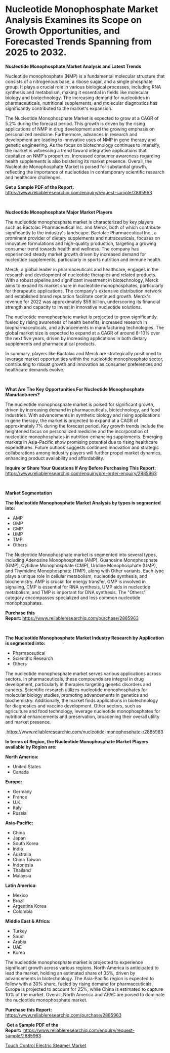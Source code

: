 <p><h1>Nucleotide Monophosphate Market Analysis Examines its Scope on Growth Opportunities, and Forecasted Trends Spanning from 2025 to 2032.</h1></p><p><strong>Nucleotide Monophosphate Market Analysis and Latest Trends</strong></p>
<p><p>Nucleotide monophosphate (NMP) is a fundamental molecular structure that consists of a nitrogenous base, a ribose sugar, and a single phosphate group. It plays a crucial role in various biological processes, including RNA synthesis and metabolism, making it essential in fields like molecular biology and biotechnology. The increasing demand for nucleotides in pharmaceuticals, nutritional supplements, and molecular diagnostics has significantly contributed to the market's expansion.</p><p>The Nucleotide Monophosphate Market is expected to grow at a CAGR of 5.2% during the forecast period. This growth is driven by the rising applications of NMP in drug development and the growing emphasis on personalized medicine. Furthermore, advances in research and development are leading to innovative uses of NMP in gene therapy and genetic engineering. As the focus on biotechnology continues to intensify, the market is witnessing a trend toward integrative applications that capitalize on NMP's properties. Increased consumer awareness regarding health supplements is also bolstering its market presence. Overall, the Nucleotide Monophosphate Market is poised for substantial growth, reflecting the importance of nucleotides in contemporary scientific research and healthcare challenges.</p></p>
<p><strong>Get a Sample PDF of the Report:&nbsp;</strong> <a href="https://www.reliableresearchiq.com/enquiry/request-sample/2885963?utm_campaign=3453&utm_medium=2&utm_source=Github&utm_content=ia&utm_term=13032025&utm_id=nucleotide-monophosphate">https://www.reliableresearchiq.com/enquiry/request-sample/2885963</a></p>
<p>&nbsp;</p>
<p><strong>Nucleotide Monophosphate Major Market Players</strong></p>
<p><p>The nucleotide monophosphate market is characterized by key players such as Bactolac Pharmaceutical Inc. and Merck, both of which contribute significantly to the industry's landscape. Bactolac Pharmaceutical Inc., a prominent provider of dietary supplements and nutraceuticals, focuses on innovative formulations and high-quality production, targeting a growing consumer trend towards health and wellness. The company has experienced steady market growth driven by increased demand for nucleotide supplements, particularly in sports nutrition and immune health.</p><p>Merck, a global leader in pharmaceuticals and healthcare, engages in the research and development of nucleotide therapies and related products. With a robust pipeline and significant investment in biotechnology, Merck aims to expand its market share in nucleotide monophosphates, particularly for therapeutic applications. The company's extensive distribution network and established brand reputation facilitate continued growth. Merck's revenue for 2022 was approximately $59 billion, underscoring its financial strength and capacity to invest in innovative nucleotide solutions.</p><p>The nucleotide monophosphate market is projected to grow significantly, fueled by rising awareness of health benefits, increased research in biopharmaceuticals, and advancements in manufacturing technologies. The global market size is expected to expand at a CAGR of around 8-10% over the next five years, driven by increasing applications in both dietary supplements and pharmaceutical products.</p><p>In summary, players like Bactolac and Merck are strategically positioned to leverage market opportunities within the nucleotide monophosphate sector, contributing to robust growth and innovation as consumer preferences and healthcare demands evolve.</p></p>
<p>&nbsp;</p>
<p><strong>What Are The Key Opportunities For Nucleotide Monophosphate Manufacturers?</strong></p>
<p><p>The nucleotide monophosphate market is poised for significant growth, driven by increasing demand in pharmaceuticals, biotechnology, and food industries. With advancements in synthetic biology and rising applications in gene therapy, the market is projected to expand at a CAGR of approximately 7% during the forecast period. Key growth trends include the heightened focus on personalized medicine and the incorporation of nucleotide monophosphates in nutrition-enhancing supplements. Emerging markets in Asia-Pacific show promising potential due to rising healthcare expenditures. Future outlook suggests continued innovation and strategic collaborations among industry players will further propel market dynamics, enhancing product availability and affordability.</p></p>
<p><strong>Inquire or Share Your Questions If Any Before Purchasing This Report:</strong> <a href="https://www.reliableresearchiq.com/enquiry/pre-order-enquiry/2885963?utm_campaign=3453&utm_medium=2&utm_source=Github&utm_content=ia&utm_term=13032025&utm_id=nucleotide-monophosphate">https://www.reliableresearchiq.com/enquiry/pre-order-enquiry/2885963</a></p>
<p>&nbsp;</p>
<p><strong>Market Segmentation</strong></p>
<p><strong>The Nucleotide Monophosphate Market Analysis by types is segmented into:</strong></p>
<p><ul><li>AMP</li><li>GMP</li><li>CMP</li><li>UMP</li><li>TMP</li><li>Others</li></ul></p>
<p><p>The Nucleotide Monophosphate market is segmented into several types, including Adenosine Monophosphate (AMP), Guanosine Monophosphate (GMP), Cytidine Monophosphate (CMP), Uridine Monophosphate (UMP), and Thymidine Monophosphate (TMP), along with Other variants. Each type plays a unique role in cellular metabolism, nucleotide synthesis, and biochemistry. AMP is crucial for energy transfer, GMP is involved in signaling, CMP is essential for RNA synthesis, UMP aids in nucleotide metabolism, and TMP is important for DNA synthesis. The "Others" category encompasses specialized and less common nucleotide monophosphates.</p></p>
<p><strong>Purchase this Report:&nbsp;</strong><a href="https://www.reliableresearchiq.com/purchase/2885963?utm_campaign=3453&utm_medium=2&utm_source=Github&utm_content=ia&utm_term=13032025&utm_id=nucleotide-monophosphate">https://www.reliableresearchiq.com/purchase/2885963</a></p>
<p>&nbsp;</p>
<p><strong>The Nucleotide Monophosphate Market Industry Research by Application is segmented into:</strong></p>
<p><ul><li>Pharmaceutical</li><li>Scientific Research</li><li>Others</li></ul></p>
<p><p>The nucleotide monophosphate market serves various applications across sectors. In pharmaceuticals, these compounds are integral in drug development, particularly in therapies targeting genetic disorders and cancers. Scientific research utilizes nucleotide monophosphates for molecular biology studies, promoting advancements in genetics and biochemistry. Additionally, the market finds applications in biotechnology for diagnostics and vaccine development. Other sectors, such as agriculture and food technology, leverage nucleotide monophosphates for nutritional enhancements and preservation, broadening their overall utility and market presence.</p></p>
<p><a href="https://www.reliableresearchiq.com/nucleotide-monophosphate-r2885963?utm_campaign=3453&utm_medium=2&utm_source=Github&utm_content=ia&utm_term=13032025&utm_id=nucleotide-monophosphate">&nbsp;https://www.reliableresearchiq.com/nucleotide-monophosphate-r2885963</a></p>
<p><strong>In terms of Region, the Nucleotide Monophosphate Market Players available by Region are:</strong></p>
<p>
    <p> <strong> North America: </strong>
        <ul>
            <li>United States</li>
            <li>Canada</li>
        </ul>
        </p> 
    <p> <strong> Europe: </strong>
        <ul>
            <li>Germany</li>
            <li>France</li>
            <li>U.K.</li>
            <li>Italy</li>
            <li>Russia</li>
        </ul>
        </p> 
    <p> <strong> Asia-Pacific: </strong>
        <ul>
            <li>China</li>
            <li>Japan</li>
            <li>South Korea</li>
            <li>India</li>
            <li>Australia</li>
            <li>China Taiwan</li>
            <li>Indonesia</li>
            <li>Thailand</li>
            <li>Malaysia</li>
        </ul>
        </p> 
    <p> <strong> Latin America: </strong>
        <ul>
            <li>Mexico</li>
            <li>Brazil</li>
            <li>Argentina Korea</li>
            <li>Colombia</li>
        </ul>
        </p> 
    <p> <strong> Middle East & Africa: </strong>
        <ul>
            <li>Turkey</li>
            <li>Saudi</li>
            <li>Arabia</li>
            <li>UAE</li>
            <li>Korea</li>
        </ul>
    </p>
    </p>
<p><p>The nucleotide monophosphate market is projected to experience significant growth across various regions. North America is anticipated to lead the market, holding an estimated share of 35%, driven by advancements in biotechnology. The Asia-Pacific region is expected to follow with a 30% share, fueled by rising demand for pharmaceuticals. Europe is projected to account for 25%, while China is estimated to capture 10% of the market. Overall, North America and APAC are poised to dominate the nucleotide monophosphate market.</p></p>
<p><strong>Purchase this Report: </strong><a href="https://www.reliableresearchiq.com/purchase/2885963?utm_campaign=3453&utm_medium=2&utm_source=Github&utm_content=ia&utm_term=13032025&utm_id=nucleotide-monophosphate">https://www.reliableresearchiq.com/purchase/2885963</a></p>
<p>&nbsp;<strong>Get a Sample PDF of the Report:&nbsp;&nbsp;</strong><a href="https://www.reliableresearchiq.com/enquiry/request-sample/2885963?utm_campaign=3453&utm_medium=2&utm_source=Github&utm_content=ia&utm_term=13032025&utm_id=nucleotide-monophosphate">https://www.reliableresearchiq.com/enquiry/request-sample/2885963</a></p>
<p><strong></strong></p>
<p><p><a href="https://github.com/spoorsusama/Market-Research-Report-List-1/blob/main/touch-control-electric-steamer-market.md?utm_campaign=3453&utm_medium=2&utm_source=Github&utm_content=ia&utm_term=13032025&utm_id=nucleotide-monophosphate">Touch Control Electric Steamer Market</a></p></p>